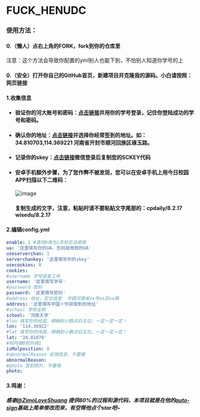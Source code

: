 # FUCK_HENUDC

### 使用方法：

#### 0.（懒人）点右上角的FORK，fork到你的仓库里

注意：这个方法会导致你配置的yml别人也能下到，不怕别人知道你学号的上

#### 0.（安全）打开你自己的GitHub首页，新建项目并克隆我的源码。小白请按照：网页链接

#### 1.收集信息

- #### 验证你的河大账号和密码：[点击链接](https://ids.henu.edu.cn/)并用你的学号登录，记住你登陆成功的学号和密码。

- #### 确认你的地址：[点击链接](https://lbs.qq.com/tool/getpoint/index.html)并选择你经常签到的地址。如：34.810703,114.369221 河南省开封市顺河回族区琢玉路。

- #### 记录你的skey：[点击链接](http://sc.ftqq.com/?c=code)微信登录后复制您的SCKEY代码

- #### 安卓手机额外步骤，为了您作弊不被发现，您可以在安卓手机上用今日校园APP扫描以下二维码：

  ![image](./pic/qrcode.png)

  #### 复制生成的文字，注意，粘贴时请不要粘贴文字尾部的：cpdaily/8.2.17 wisedu/8.2.17

#### 2.编辑config.yml

```yaml
enable: 1 #请将0改为1否则无法使用
ua: '这里填写你的UA，否则就用我的UA'
useserverchan: 1
serverchankey: '这里填写你的skey'
usecookies: 0
cookies: 
#username 学号或者工号
username: '这里填写学号'
#password 密码
password: '这里填写密码'
#address 地址，定位信息  中国河南省xx市xx区xx路
address: '这里填写中国＋你获取到的地址'
#school 学校全称
school: '河南大学'
#lon 填写你的经度，精确到小数点后五位，一定一定一定！
lon: '114.36922'
#lat 填写你的纬度，精确到小数点后五位，一定一定一定！
lat: '34.81070'
#校内填0校外填1
isMalposition: 0
#abnormalReason 反馈信息，不要填
abnormalReason:
#photo 签到照片，不要填
photo:
```

#### 3.鸣谢：

##### 感谢[@ZimoLoveShuang](https://github.com/ZimoLoveShuang) 提供80%的过程和源代码，本项目就是在他的[auto-sign](https://github.com/ZimoLoveShuang/auto-sign)基础上简单修改而来，有空帮他点个star吧~